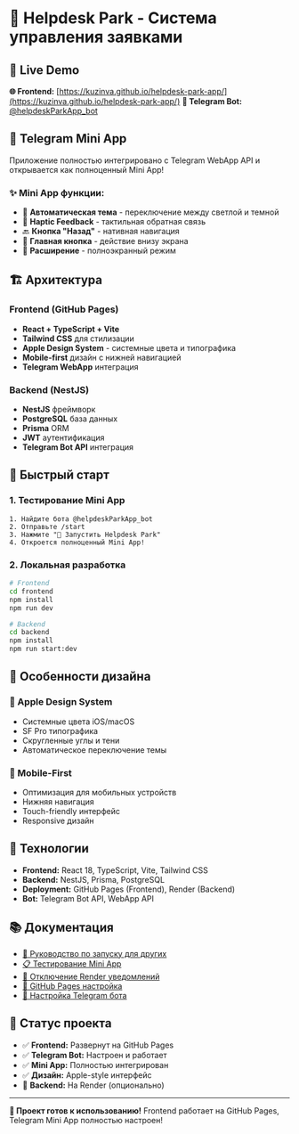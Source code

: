 # 🎠 Helpdesk Park - Система управления заявками

## 🚀 **Live Demo**
**🌐 Frontend:** [https://kuzinva.github.io/helpdesk-park-app/](https://kuzinva.github.io/helpdesk-park-app/)
**🤖 Telegram Bot:** [@helpdeskParkApp_bot](https://t.me/helpdeskParkApp_bot)

## 📱 **Telegram Mini App**
Приложение полностью интегрировано с Telegram WebApp API и открывается как полноценный Mini App!

### ✨ **Mini App функции:**
- 🎨 **Автоматическая тема** - переключение между светлой и темной
- 📱 **Haptic Feedback** - тактильная обратная связь
- 🔙 **Кнопка "Назад"** - нативная навигация
- 🚀 **Главная кнопка** - действие внизу экрана
- 🌙 **Расширение** - полноэкранный режим

## 🏗️ **Архитектура**

### **Frontend (GitHub Pages)**
- **React + TypeScript + Vite**
- **Tailwind CSS** для стилизации
- **Apple Design System** - системные цвета и типографика
- **Mobile-first** дизайн с нижней навигацией
- **Telegram WebApp** интеграция

### **Backend (NestJS)**
- **NestJS** фреймворк
- **PostgreSQL** база данных
- **Prisma** ORM
- **JWT** аутентификация
- **Telegram Bot API** интеграция

## 🚀 **Быстрый старт**

### **1. Тестирование Mini App**
```
1. Найдите бота @helpdeskParkApp_bot
2. Отправьте /start
3. Нажмите "🚀 Запустить Helpdesk Park"
4. Откроется полноценный Mini App!
```

### **2. Локальная разработка**
```bash
# Frontend
cd frontend
npm install
npm run dev

# Backend
cd backend
npm install
npm run start:dev
```

## 📱 **Особенности дизайна**

### **🎨 Apple Design System**
- Системные цвета iOS/macOS
- SF Pro типографика
- Скругленные углы и тени
- Автоматическое переключение темы

### **📱 Mobile-First**
- Оптимизация для мобильных устройств
- Нижняя навигация
- Touch-friendly интерфейс
- Responsive дизайн

## 🔧 **Технологии**

- **Frontend:** React 18, TypeScript, Vite, Tailwind CSS
- **Backend:** NestJS, Prisma, PostgreSQL
- **Deployment:** GitHub Pages (Frontend), Render (Backend)
- **Bot:** Telegram Bot API, WebApp API

## 📚 **Документация**

- [🚀 Руководство по запуску для других](SETUP_FOR_OTHERS.md)
- [📋 Тестирование Mini App](MINI_APP_TEST.md)
- [🔕 Отключение Render уведомлений](RENDER_DISABLE_NOTIFICATIONS.md)
- [🚀 GitHub Pages настройка](GITHUB_PAGES_SETUP.md)
- [🤖 Настройка Telegram бота](BOTFATHER_SETUP.md)

## 🎯 **Статус проекта**

- ✅ **Frontend:** Развернут на GitHub Pages
- ✅ **Telegram Bot:** Настроен и работает
- ✅ **Mini App:** Полностью интегрирован
- ✅ **Дизайн:** Apple-style интерфейс
- 🔄 **Backend:** На Render (опционально)

---

**🎉 Проект готов к использованию!** Frontend работает на GitHub Pages, Telegram Mini App полностью настроен!
